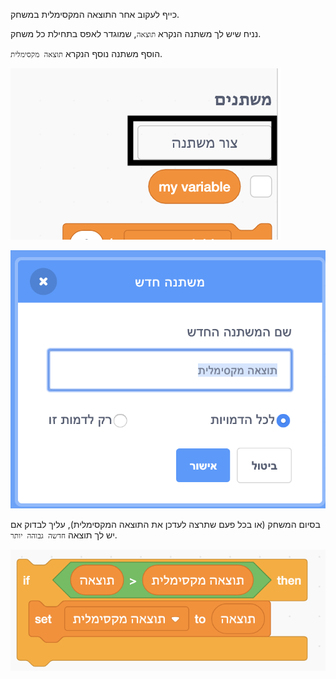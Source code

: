 כייף לעקוב אחר התוצאה המקסימלית במשחק.

נניח שיש לך משתנה הנקרא `תוצאה`, שמוגדר לאפס בתחילת כל משחק.

הוסף משתנה נוסף הנקרא `תוצאה מקסימלית`.

![תפריט משתנים עם ״צור משתנה״](images/make-variable-annotated.png)

![תיבת ״משתנה חדש״ עם תוצאה מקסימלית כשם המשתנה](images/make-high-score-variable.png)

בסיום המשחק (או בכל פעם שתרצה לעדכן את התוצאה המקסימלית), עליך לבדוק אם יש לך תוצאה `חדשה גבוהה יותר`.

![קטע קוד הדרוש ליצור תוצאה מקסימלית](images/check-for-high-score.png)